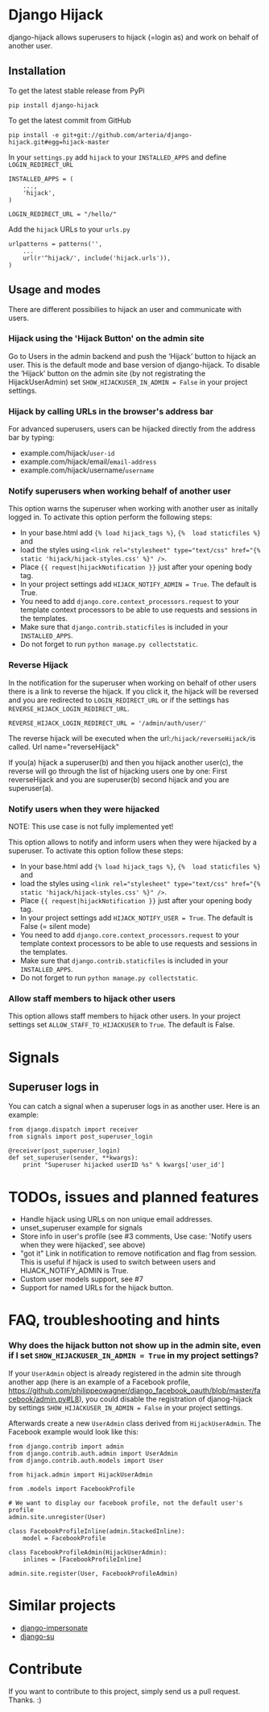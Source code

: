 # Django Hijack

django-hijack allows superusers to hijack (=login as) and work on behalf of another user.

## Installation

To get the latest stable release from PyPi

    pip install django-hijack

To get the latest commit from GitHub

    pip install -e git+git://github.com/arteria/django-hijack.git#egg=hijack-master


In your ``settings.py`` add ``hijack`` to your ``INSTALLED_APPS`` and define ``LOGIN_REDIRECT_URL``

    INSTALLED_APPS = (
        ...,
        'hijack',
    )

    LOGIN_REDIRECT_URL = "/hello/"


Add the ``hijack`` URLs to your ``urls.py``

    urlpatterns = patterns('',
        ...
        url(r'^hijack/', include('hijack.urls')),
    )

## Usage and modes

There are different possibilies to hijack an user and communicate with users.

###  Hijack using the 'Hijack Button' on the admin site
Go to Users in the admin backend and push the ‘Hijack’ button to hijack an user. This is the default mode and base version 
of django-hijack. To disable the ‘Hijack’ button on the admin site (by not registrating the HijackUserAdmin) set ``SHOW_HIJACKUSER_IN_ADMIN = False`` in your project settings.


### Hijack by calling URLs in the browser's address bar
For advanced superusers, users can be hijacked directly from the address bar by typing:

* example.com/hijack/``user-id``
* example.com/hijack/email/``email-address``
* example.com/hijack/username/``username``


### Notify superusers when working behalf of another user
This option warns the superuser when working with another user as initally logged in. To activate this option perform 
the following steps:

* In your base.html add ``{% load hijack_tags %}``, ``{%  load staticfiles %}`` and 
* load the styles using ``<link rel="stylesheet" type="text/css" href="{% static 'hijack/hijack-styles.css' %}" />``.
* Place ``{{ request|hijackNotification }}`` just after your opening body tag.
* In your project settings add ``HIJACK_NOTIFY_ADMIN = True``. The default is True. 
* You need to add ``django.core.context_processors.request`` to your template context processors to be able to use requests and sessions in the templates.
* Make sure that ``django.contrib.staticfiles`` is included in your ``INSTALLED_APPS``. 
* Do not forget to run ``python manage.py collectstatic``.

### Reverse Hijack

In the notification for the superuser when working on behalf of other users there is a link to reverse the hijack. If you click it, the hijack will be reversed and you are redirected to `LOGIN_REDIRECT_URL` or if the settings has `REVERSE_HIJACK_LOGIN_REDIRECT_URL`.

    REVERSE_HIJACK_LOGIN_REDIRECT_URL = '/admin/auth/user/'
    
The reverse hijack will be executed when the url:`/hijack/reverseHijack/`is called. Url name="reverseHijack"

If you(a) hijack a superuser(b) and then you hijack another user(c), the reverse will go through the list of hijacking users one by one: First reverseHijack and you are superuser(b) second hijack and you are superuser(a).


### Notify users when they were hijacked
NOTE: This use case is not fully implemented yet!

This option allows to notify and inform users when they were hijacked by a superuser. To activate this option 
follow these steps:

* In your base.html add ``{% load hijack_tags %}``, ``{%  load staticfiles %}`` and 
* load the styles using ``<link rel="stylesheet" type="text/css" href="{% static 'hijack/hijack-styles.css' %}" />``.
* Place ``{{ request|hijackNotification }}`` just after your opening body tag.
* In your project settings add ``HIJACK_NOTIFY_USER = True``. The default is False (= silent mode) 
* You need to add ``django.core.context_processors.request`` to your template context processors to be able to use requests and sessions in the templates.
* Make sure that ``django.contrib.staticfiles`` is included in your ``INSTALLED_APPS``. 
* Do not forget to run ``python manage.py collectstatic``.


### Allow staff members to hijack other users
This option allows staff members to hijack other users. In your project settings set ``ALLOW_STAFF_TO_HIJACKUSER`` to ``True``. The default is False.


# Signals

## Superuser logs in
You can catch a signal when a superuser logs in as another user. Here is an example:
 
	from django.dispatch import receiver
	from signals import post_superuser_login
	
    @receiver(post_superuser_login)
    def set_superuser(sender, **kwargs):
		print "Superuser hijacked userID %s" % kwargs['user_id']
        
		
		
		
# TODOs, issues and planned features
* Handle hijack using URLs on non unique email addresses.
* unset_superuser example for signals
* Store info in user's profile (see #3 comments, Use case: 'Notify users when they were hijacked', see above)
* "got it" Link in notification to remove notification and flag from session. This is useful if hijack is used to switch between users and HIJACK_NOTIFY_ADMIN is True.
* Custom user models support, see #7
* Support for named URLs for the hijack button.

# FAQ, troubleshooting and hints

### Why does the hijack button not show up in the admin site, even if I set ``SHOW_HIJACKUSER_IN_ADMIN = True`` in my project settings?

If your ``UserAdmin`` object is already registered in the admin site through another app (here is an example of a Facebook profile, https://github.com/philippeowagner/django_facebook_oauth/blob/master/facebook/admin.py#L8), you could disable the registration of djanog-hijack by settings ``SHOW_HIJACKUSER_IN_ADMIN = False`` in your project settings.

Afterwards create a new ``UserAdmin`` class derived from ``HijackUserAdmin``. The Facebook example would look like this:


	from django.contrib import admin
	from django.contrib.auth.admin import UserAdmin
	from django.contrib.auth.models import User

	from hijack.admin import HijackUserAdmin

	from .models import FacebookProfile
	
	# We want to display our facebook profile, not the default user's profile
	admin.site.unregister(User)

	class FacebookProfileInline(admin.StackedInline):
	    model = FacebookProfile
        
	class FacebookProfileAdmin(HijackUserAdmin):
	    inlines = [FacebookProfileInline]
		
	admin.site.register(User, FacebookProfileAdmin)


# Similar projects

* [django-impersonate](https://pypi.python.org/pypi/django-impersonate)
* [django-su](https://pypi.python.org/pypi/django-su)

# Contribute

If you want to contribute to this project, simply send us a pull request. Thanks. :)
 

